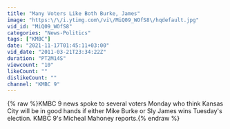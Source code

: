 ```yaml
---
title: "Many Voters Like Both Burke, James"
image: "https:\/\/i.ytimg.com\/vi\/MiQ09_WOfS8\/hqdefault.jpg"
vid_id: "MiQ09_WOfS8"
categories: "News-Politics"
tags: ["KMBC"]
date: "2021-11-17T01:45:11+03:00"
vid_date: "2011-03-21T23:34:22Z"
duration: "PT2M14S"
viewcount: "10"
likeCount: ""
dislikeCount: ""
channel: "KMBC 9"
---
```

{% raw %}KMBC 9 news spoke to several voters Monday who think Kansas City will be in good hands if either Mike Burke or Sly James wins Tuesday's election. KMBC 9's Micheal Mahoney reports.{% endraw %}
